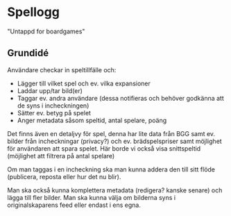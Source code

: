 # Spellogg

"Untappd for boardgames"

## Grundidé
Användare checkar in speltillfälle och:
* Lägger till vilket spel och ev. vilka expansioner
* Laddar upp/tar bild(er)
* Taggar ev. andra användare (dessa notifieras och behöver godkänna att de syns i incheckningen)
* Sätter ev. betyg på spelet
* Anger metadata såsom speltid, antal spelare, poäng

Det finns även en detaljvy för spel, denna har lite data från BGG samt ev. bilder från incheckningar (privacy?) och ev. brädspelspriser samt möjlighet för användaren att spara spelet. Här borde vi också visa snittspeltid (möjlighet att filtrera på antal spelare)

Om man taggas i en incheckning ska man kunna addera den till sitt flöde (publicera, reposta eller hur det nu blir).

Man ska också kunna komplettera metadata (redigera? kanske senare) och lägga till fler bilder. Man ska kunna välja om bilderna syns i originalskaparens feed eller endast i ens egna.
